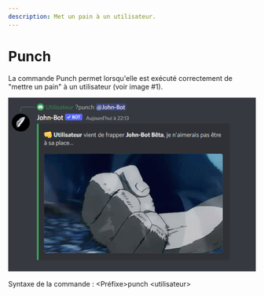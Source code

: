 ```yaml
---
description: Met un pain à un utilisateur.
---
```


# Punch

La commande Punch permet lorsqu'elle est exécuté correctement de "mettre un pain" à un utilisateur (voir image #1).

![Image #1](../../../.gitbook/assets/Punch.png)

Syntaxe de la commande : \<Préfixe>punch \<utilisateur>
